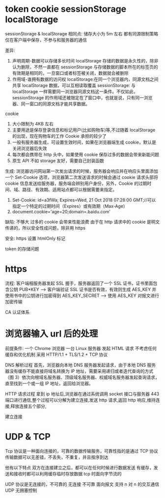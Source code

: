 <!--
 * @Author: your name
 * @Date: 2022-02-15 15:30:48
 * @LastEditTime: 2022-02-17 13:40:30
 * @LastEditors: your name
 * @Description: 打开koroFileHeader查看配置 进行设置: https://github.com/OBKoro1/koro1FileHeader/wiki/%E9%85%8D%E7%BD%AE
 * @FilePath: \Front-end development learning\document\notes\study notes\互联网相关\网络随笔.md
-->

# token cookie sessionStorage localStorage

sessionStorage & localStorage
相同点:
储存大小为 5m 左右
都有同源限制策略
仅在客户端中保存，不参与和服务器的通信

差异:

1. 声明周期-数据可以存储多长时间
   localStorage 存储的数据是永久性的，除非认为删除，不然一直都在
   sessionStorage 与存储数据的脚本所在的标签页的有效期是相同的，一旦窗口或者标签被关闭，数据就会被删除
2. 作用域-谁拥有数据的访问权
   localStorage:在同一个浏览器内，同源文档之间共享 localStorage 数据，可以互相读取覆盖
   sessionStorage: 与 localStorage 一样需要同一浏览器同源文档这一条件。不仅如此，sessionStorage 的作用域还被限定在了窗口中，也就是说，只有同一浏览器、同一窗口的同源文档才能共享数据。

cookie

1. 大小限制为 4KB 左右
2. 主要用途是保存登录信息和标记用户(比如购物车)等,不过随着 localStorage 的出现，现在购物车的工作 Cookie 承担的较少了
3. 一般有服务器生成，可设置生效时间，如果在浏览器端生成 cookie，默认是关闭浏览器后失效
4. 每次都会携带在 http 头中，如果使用 cookie 保存过多的数据会带来新能问题
5. 原生 API 不如 storage 友好，需要自己封装函数

生成: 浏览器访问网站第一次发出请求的时候，服务器会响应并在响应头里面添加一个 Set-Cookie 选项，浏览器第二次发送请求的时候会通过 cookie 请求头部将 cookie 信息发送给服务器，服务端会辨别用户身份，另外，Cookie 的过期时间、域、路径、有效期、适用站点都可以根据需要来指定。

1. Set-Cookie: id=a3fWa; Expires=Wed, 21 Oct 2018 07:28:00 GMT;//可以指定一个特定的过期时间（Expires）或有效期（Max-Age）
2. document.cookie='age=20;domain=.baidu.com'

缺陷:
不够大
过多的 cookie 会带来性能浪费
由于在 http 请求中的 cookie 是明文传递的，所以安全性成问题，除非用 https

安全:
https
设置 htmlOnly 标记

token 的存储问题

# https

流程: 客户端相服务器发起 SSL 握手，服务器返回了一个 SSL 证书，证书里面包含公钥 PUB\*KEY --> 客户端验证 SSL 证书是否有效，有效则生成 AES_KEY 并使用书中的公钥进行加密得到 AES_KEY_SECRET --> 使用 AES_KEY 对报文进行加密传输

CA 认证体系

# 浏览器输入 url 后的处理

前提条件:
一个 Chrome 浏览器
一台 Linux 服务器
发起 HTML 请求
不考虑任何缓存和优化机制
采用 HTTP/1.1 + TLS/1.2 + TCP 协议

DNS 解析过程
首先，浏览器向本地 DNS 服务器发起请求，由于本地 DNS 服务器没有缓存不能直接将域名转换为 IP 地址，需要采用递归或者迭代查询的方式（图 3）依次向根域名服务器、顶级域名服务器、权威域名服务器发起查询请求，直至找到一个或一组 IP 地址，返回给浏览器。

HTTP 请求过程
拿到 ip 地址后,浏览器在通过系统调用 socket 接口与服务器 443 端口进行通信,整个过程可以分解为建立连接,发送 http 请求,返回 http 响应,维持连接,释放连接五个部分,

建立连接

# UDP & TCP

Tcp 协议是一种面向连接的，可靠的数据传输服务，可靠性指的是通过 TCP 协议传输数据可以无差错，不丢失，不重复，并且按序到达

他有以下特点
双方在连接建立之后，都可以在任何时候进行数据发送
有缓存，发送和接收时都可以利用缓存临时存放数据
tcp 时面向字节流的

UDP 协议是无连接的，不可靠的
无连接
不可靠
面向报文
支持 n 对 n 的交互通信
UDP 无拥塞控制
